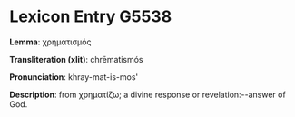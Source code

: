# Lexicon Entry G5538

**Lemma**: χρηματισμός

**Transliteration (xlit)**: chrēmatismós

**Pronunciation**: khray-mat-is-mos'

**Description**:
from χρηματίζω; a divine response or revelation:--answer of God.
